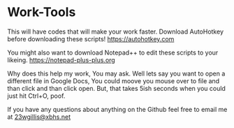 # Work-Tools
This will have codes that will make your work faster.
Download AutoHotkey before downloading these scripts!
https://autohotkey.com

You might also want to download Notepad++ to edit these scripts to your likeing. 
https://notepad-plus-plus.org

Why does this help my work, You may ask. Well lets say you want to open a different file in Google Docs, You could moove you mouse over to file and than click and than click open. But, that takes 5ish seconds when you could just hit Ctrl+O, poof. 

If you have any questions about anything on the Github feel free to email me at 23wgillis@xbhs.net
